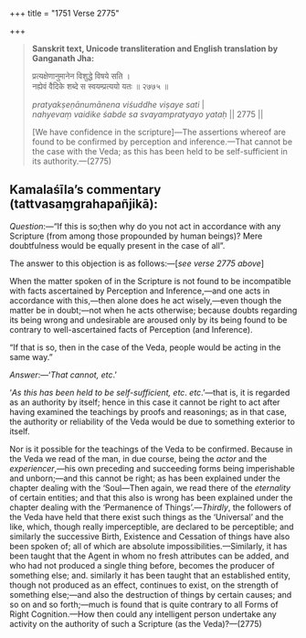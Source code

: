 +++
title = "1751 Verse 2775"

+++
> **Sanskrit text, Unicode transliteration and English translation by Ganganath Jha:** 
>
> प्रत्यक्षेणानुमानेन विशुद्धे विषये सति ।  
> नह्येवं वैदिके शब्दे स स्वयम्प्रत्ययो यतः ॥ २७७५ ॥ 
>
> *pratyakṣeṇānumānena viśuddhe viṣaye sati* \|  
> *nahyevaṃ vaidike śabde sa svayampratyayo yataḥ* \|\| 2775 \|\| 
>
> [We have confidence in the scripture]—The assertions whereof are found to be confirmed by perception and inference.—That cannot be the case with the Veda; as this has been held to be self-sufficient in its authority.—(2775)



## Kamalaśīla’s commentary (tattvasaṃgrahapañjikā):

*Question*:—“If this is so;then why do you not act in accordance with any Scripture (from among those propounded by human beings)? Mere doubtfulness would be equally present in the case of all”.

The answer to this objection is as follows:—[*see verse 2775 above*]

When the matter spoken of in the Scripture is not found to be incompatible with facts ascertained by Perception and Inference,—and one acts in accordance with this,—then alone does he act wisely,—even though the matter be in doubt;—not when he acts otherwise; because doubts regarding its being wrong and undesirable are aroused only by its being found to be contrary to well-ascertained facts of Perception (and Inference).

“If that is so, then in the case of the Veda, people would be acting in the same way.”

*Answer*:—‘*That cannot, etc*.’

‘*As this has been held to be self-sufficient, etc*. *etc*.’—that is, it is regarded as an authority by itself; hence in this case it cannot be right to act after having examined the teachings by proofs and reasonings; as in that case, the authority or reliability of the Veda would be due to something exterior to itself.

Nor is it possible for the teachings of the Veda to be confirmed. Because in the Veda we read of the man, in due course, being the *actor* and the *experiencer*,—his own preceding and succeeding forms being imperishable and unborn;—and this cannot be right; as has been explained under the chapter dealing with the ‘Soul—Then again, we read there of the *eternality* of certain entities; and that this also is wrong has been explained under the chapter dealing with the ‘Permanence of Things’.—*Thirdly*, the followers of the Veda have held that there exist such things as the ‘Universal’ and the like, which, though really imperceptible, are declared to be perceptible; and similarly the successive Birth, Existence and Cessation of things have also been spoken of; all of which are absolute impossibilities.—Similarly, it has been taught that the Agent in whom no fresh attributes can be added, and who had not produced a single thing before, becomes the producer of something else; and. similarly it has been taught that an established entity, though not produced as an effect, continues to exist, on the strength of something else;—and also the destruction of things by certain causes; and so on and so forth;—much is found that is quite contrary to all Forms of Right Cognition.—How then could any intelligent person undertake any activity on the authority of such a Scripture (as the Veda)?—(2775)


